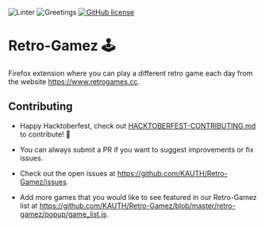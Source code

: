 ![Linter](https://github.com/KAUTH/Retro-Gamez/workflows/Linter/badge.svg)
![Greetings](https://github.com/KAUTH/Retro-Gamez/workflows/Greetings/badge.svg)
[![GitHub license](https://img.shields.io/github/license/KAUTH/Retro-Gamez)](https://github.com/KAUTH/Retro-Gamez/blob/master/LICENSE)

# Retro-Gamez 🕹️

Firefox extension where you can play a different retro game each day from the website https://www.retrogames.cc.

## Contributing

* Happy Hacktoberfest, check out [HACKTOBERFEST-CONTRIBUTING.md](https://github.com/KAUTH/Retro-Gamez/blob/master/HACKTOBERFEST-CONTRIBUTING.md) to contribute! 🎃

* You can always submit a PR if you want to suggest improvements or fix issues.

* Check out the open issues at https://github.com/KAUTH/Retro-Gamez/issues.

* Add more games that you would like to see featured in our Retro-Gamez list at https://github.com/KAUTH/Retro-Gamez/blob/master/retro-gamez/popup/game_list.js.
